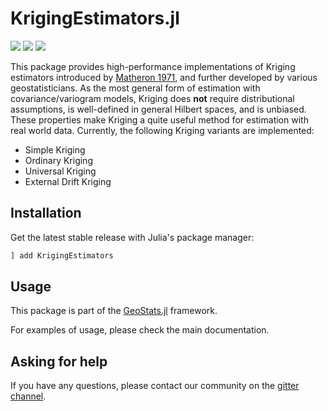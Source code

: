 # KrigingEstimators.jl

[![][travis-img]][travis-url] [![][julia-pkg-img]][julia-pkg-url] [![][codecov-img]][codecov-url]

This package provides high-performance implementations of Kriging estimators introduced by
[Matheron 1971](https://books.google.com/books/about/The_Theory_of_Regionalized_Variables_and.html?id=TGhGAAAAYAAJ),
and further developed by various geostatisticians. As the most general form of estimation with covariance/variogram
models, Kriging does **not** require distributional assumptions, is well-defined in general Hilbert spaces, and is
unbiased. These properties make Kriging a quite useful method for estimation with real world data.
Currently, the following Kriging variants are implemented:

- Simple Kriging
- Ordinary Kriging
- Universal Kriging
- External Drift Kriging

## Installation

Get the latest stable release with Julia's package manager:

```julia
] add KrigingEstimators
```

## Usage

This package is part of the [GeoStats.jl](https://github.com/juliohm/GeoStats.jl) framework.

For examples of usage, please check the main documentation.

## Asking for help

If you have any questions, please contact our community on the [gitter channel](https://gitter.im/JuliaEarth/GeoStats.jl).

[travis-img]: https://travis-ci.org/juliohm/KrigingEstimators.jl.svg?branch=master
[travis-url]: https://travis-ci.org/juliohm/KrigingEstimators.jl

[julia-pkg-img]: http://pkg.julialang.org/badges/KrigingEstimators_0.7.svg
[julia-pkg-url]: http://pkg.julialang.org/?pkg=KrigingEstimators

[codecov-img]: https://codecov.io/gh/juliohm/KrigingEstimators.jl/branch/master/graph/badge.svg
[codecov-url]: https://codecov.io/gh/juliohm/KrigingEstimators.jl
